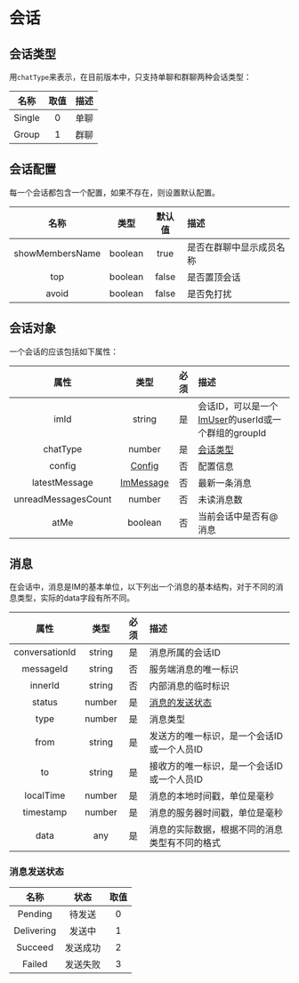 # 会话

## 会话类型

用`chatType`来表示，在目前版本中，只支持单聊和群聊两种会话类型：

| 名称 | 取值 | 描述 |
| :-: | :-: | :- |
| Single | 0 | 单聊 |
| Group | 1 | 群聊 |

## 会话配置

每一个会话都包含一个配置，如果不存在，则设置默认配置。

| 名称 | 类型 | 默认值 | 描述 |
| :-: | :-: | :-: | :- |
| showMembersName | boolean | true | 是否在群聊中显示成员名称 |
| top | boolean | false | 是否置顶会话 |
| avoid | boolean | false | 是否免打扰 |

## 会话对象

一个会话的应该包括如下属性：

| 属性 | 类型 | 必须 | 描述 |
| :-: | :-: | :-: | :- |
| imId | string | 是 | 会话ID，可以是一个[ImUser](zh-cn/struct/Organization#用户)的userId或一个群组的groupId |
| chatType | number | 是 | [会话类型](#会话类型) |
| config | [Config](#会话配置) | 否 | 配置信息 |
| latestMessage | [ImMessage](#消息) | 否 | 最新一条消息 |
| unreadMessagesCount | number | 否 | 未读消息数 |
| atMe | boolean | 否 | 当前会话中是否有@消息 |

## 消息

在会话中，消息是IM的基本单位，以下列出一个消息的基本结构，对于不同的消息类型，实际的data字段有所不同。

| 属性 | 类型 | 必须 | 描述 |
| :-: | :-: | :-: | :- |
| conversationId | string | 是 | 消息所属的会话ID |
| messageId | string | 否 | 服务端消息的唯一标识 |
| innerId | string | 否 | 内部消息的临时标识 |
| status | number | 是 | [消息的发送状态](#消息发送状态) |
| type | number | 是 | 消息类型 |
| from | string | 是 | 发送方的唯一标识，是一个会话ID或一个人员ID |
| to | string | 是 | 接收方的唯一标识，是一个会话ID或一个人员ID |
| localTime | number | 是 | 消息的本地时间戳，单位是毫秒 |
| timestamp | number | 是 | 消息的服务器时间戳，单位是毫秒 |
| data | any | 是 | 消息的实际数据，根据不同的消息类型有不同的格式 |

### 消息发送状态

| 名称 | 状态 | 取值 |
| :-: | :-: | :-: |
| Pending | 待发送 | 0 |
| Delivering | 发送中 | 1 |
| Succeed | 发送成功 | 2 |
| Failed | 发送失败 | 3 |